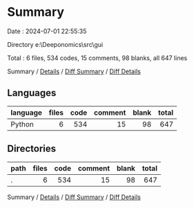 # Summary

Date : 2024-07-01 22:55:35

Directory e:\\Deeponomics\\src\\gui

Total : 6 files,  534 codes, 15 comments, 98 blanks, all 647 lines

Summary / [Details](details.md) / [Diff Summary](diff.md) / [Diff Details](diff-details.md)

## Languages
| language | files | code | comment | blank | total |
| :--- | ---: | ---: | ---: | ---: | ---: |
| Python | 6 | 534 | 15 | 98 | 647 |

## Directories
| path | files | code | comment | blank | total |
| :--- | ---: | ---: | ---: | ---: | ---: |
| . | 6 | 534 | 15 | 98 | 647 |

Summary / [Details](details.md) / [Diff Summary](diff.md) / [Diff Details](diff-details.md)
